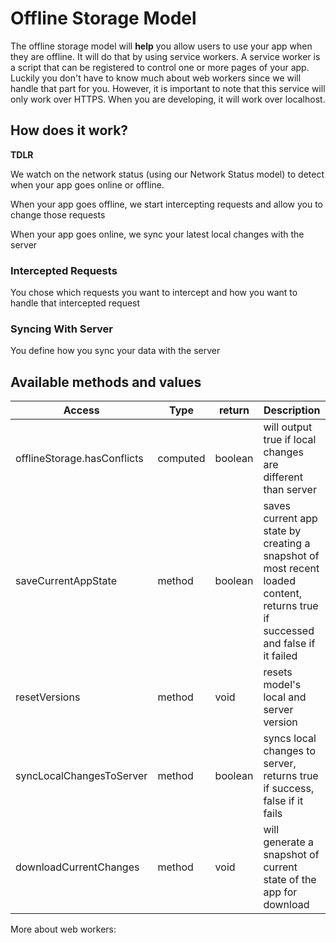 # Offline Storage Model

The offline storage model will **help** you allow users to use your app when they are offline. It will do that by using service workers. A service worker is a script that can be registered to control one or more pages of your app. Luckily you don't have to know much about web workers since we will handle that part for you. However, it is important to note that this service will only work over HTTPS. When you are developing, it will work over localhost.

## How does it work?

**TDLR**

We watch on the network status (using our Network Status model) to detect when your app goes online or offline.

When your app goes offline, we start intercepting requests and allow you to change those requests

When your app goes online, we sync your latest local changes with the server

### Intercepted Requests

You chose which requests you want to intercept and how you want to handle that intercepted request

### Syncing With Server

You define how you sync your data with the server

## Available methods and values

| Access                      | Type     | return  | Description                                                                                                                    |
| --------------------------- | -------- | ------- | ------------------------------------------------------------------------------------------------------------------------------ |
| offlineStorage.hasConflicts | computed | boolean | will output true if local changes are different than server                                                                    |
| saveCurrentAppState         | method   | boolean | saves current app state by creating a snapshot of most recent loaded content, returns true if successed and false if it failed |
| resetVersions               | method   | void    | resets model's local and server version                                                                                        |
| syncLocalChangesToServer    | method   | boolean | syncs local changes to server, returns true if success, false if it fails                                                      |
| downloadCurrentChanges      | method   | void    | will generate a snapshot of current state of the app for download                                                              |

More about web workers:
